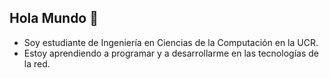 ## Hola Mundo 👋
- Soy estudiante de Ingeniería en Ciencias de la Computación en la UCR.
- Estoy aprendiendo a programar y a desarrollarme en las tecnologías de la red.
